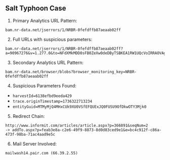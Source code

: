 ## Salt Typhoon Case

1. Primary Analytics URL Pattern:


```plaintext
bam.nr-data.net/jserrors/1/NRBR-0fefdffb87aeaab02ff
```

2. Full URLs with suspicious parameters:


```plaintext
bam.nr-data.net/jserrors/1/NRBR-0fefdffb87aeaab02ff?a=90967276&v=1.277.0&to=NFdXMkMDD0sFB0ZeXw0deDByTSBKEA1RW1UQcVoIRRAOVAgBQBh0BkZUD10R&rst=1017793&ck=0&s=6138efbd9eeda429&ref=https://www.informit.com/articles/article.aspx&ptid=a9bb344575ff1790
```

3. Secondary Analytics URL Pattern:


```plaintext
bam.nr-data.net/browser/blobs?browser_monitoring_key=NRBR-0fefdffb87aeaab02ff
```

4. Suspicious Parameters Found:


- `harvestId=6138efbd9eeda429`
- `trace.originTimestamp=1736322713234`
- `entityGuid=MTMyMjQ4MHxCUk9XU0VSfEFQUExJQ0FUSU9OfDkwOTY3Mjk0`


5. Redirect Chain:


```plaintext
http://www.informit.com/articles/article.aspx?p=366891&seqNum=2
-> addTo.aspx?p=feab3e8a-c2e6-49f9-8873-8d0d83ced9e1&e=bc4c912f-c86a-473f-98ba-71ac4aad9e5c
```

6. Mail Server Involved:


```plaintext
mailwash14.pair.com (66.39.2.55)
```
